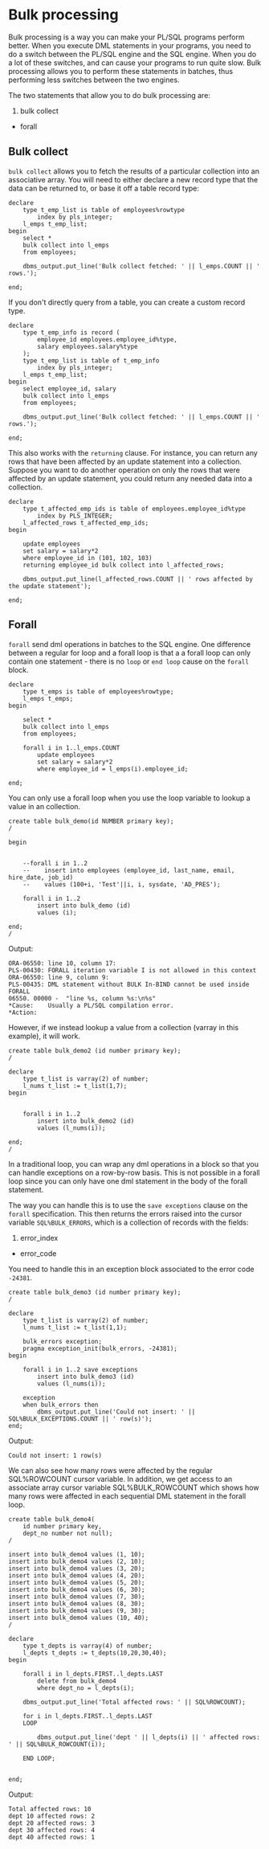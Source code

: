 # Bulk processing

Bulk processing is a way you can make your PL/SQL programs perform better. When you execute DML statements in your programs, you need to do a switch between the PL/SQL engine and the SQL engine. When you do a lot of these switches, and can cause your programs to run quite slow. Bulk processing allows you to perform these statements in batches, thus performing less switches between the two engines.

The two statements that allow you to do bulk processing are:

1. bulk collect
* forall

## Bulk collect

`bulk collect` allows you to fetch the results of a particular collection into an associative array. You will need to either declare a new record type that the data can be returned to, or base it off a table record type:

```plsql
declare
    type t_emp_list is table of employees%rowtype
        index by pls_integer;
    l_emps t_emp_list;
begin
    select *
    bulk collect into l_emps
    from employees;

    dbms_output.put_line('Bulk collect fetched: ' || l_emps.COUNT || ' rows.');

end;
```

If you don't directly query from a table, you can create a custom record type.

```plsql
declare
    type t_emp_info is record (
        employee_id employees.employee_id%type,
        salary employees.salary%type
    );
    type t_emp_list is table of t_emp_info
        index by pls_integer;
    l_emps t_emp_list;
begin
    select employee_id, salary
    bulk collect into l_emps
    from employees;

    dbms_output.put_line('Bulk collect fetched: ' || l_emps.COUNT || ' rows.');

end;
```

This also works with the `returning` clause. For instance, you can return any rows that have been affected by an update statement into a collection. Suppose you want to do another operation on only the rows that were affected by an update statement, you could return any needed data into a collection.

```plsql
declare
    type t_affected_emp_ids is table of employees.employee_id%type
        index by PLS_INTEGER;
    l_affected_rows t_affected_emp_ids;
begin

    update employees
    set salary = salary*2
    where employee_id in (101, 102, 103)
    returning employee_id bulk collect into l_affected_rows;

    dbms_output.put_line(l_affected_rows.COUNT || ' rows affected by the update statement');

end;
```

## Forall

`forall` send dml operations in batches to the SQL engine. One difference between a regular for loop and a forall loop is that a a forall loop can only contain one statement - there is no `loop` or `end loop` cause on the `forall` block.

```plsql
declare
    type t_emps is table of employees%rowtype;
    l_emps t_emps;
begin

    select *
    bulk collect into l_emps
    from employees;

    forall i in 1..l_emps.COUNT
        update employees
        set salary = salary*2
        where employee_id = l_emps(i).employee_id;

end;
```

You can only use a forall loop when you use the loop variable to lookup a value in an collection.

```plsql
create table bulk_demo(id NUMBER primary key);
/

begin


    --forall i in 1..2
    --    insert into employees (employee_id, last_name, email, hire_date, job_id)
    --    values (100+i, 'Test'||i, i, sysdate, 'AD_PRES');

    forall i in 1..2
        insert into bulk_demo (id)
        values (i);

end;
/
```

Output:
```
ORA-06550: line 10, column 17:
PLS-00430: FORALL iteration variable I is not allowed in this context
ORA-06550: line 9, column 9:
PLS-00435: DML statement without BULK In-BIND cannot be used inside FORALL
06550. 00000 -  "line %s, column %s:\n%s"
*Cause:    Usually a PL/SQL compilation error.
*Action:
```

However, if we instead lookup a value from a collection (varray in this example), it will work.

```plsql
create table bulk_demo2 (id number primary key);
/

declare
    type t_list is varray(2) of number;
    l_nums t_list := t_list(1,7);
begin


    forall i in 1..2
        insert into bulk_demo2 (id)
        values (l_nums(i));

end;
/
```

In a traditional loop, you can wrap any dml operations in a block so that you can handle exceptions on a row-by-row basis. This is not possible in a forall loop since you can only have one dml statement in the body of the forall statement.

The way you can handle this is to use the `save exceptions` clause on the `forall` specification. This then returns the errors raised into the cursor variable `SQL%BULK_ERRORS`, which is a collection of records with the fields:

1. error_index
* error_code

You need to handle this in an exception block associated to the error code `-24381`.

```plsql
create table bulk_demo3 (id number primary key);
/

declare
    type t_list is varray(2) of number;
    l_nums t_list := t_list(1,1);

    bulk_errors exception;
    pragma exception_init(bulk_errors, -24381);
begin

    forall i in 1..2 save exceptions
        insert into bulk_demo3 (id)
        values (l_nums(i));

    exception
    when bulk_errors then
        dbms_output.put_line('Could not insert: ' || SQL%BULK_EXCEPTIONS.COUNT || ' row(s)');
end;
```

Output:
```
Could not insert: 1 row(s)
```

We can also see how many rows were affected by the regular SQL%ROWCOUNT cursor variable. In addition, we get access to an associate array cursor variable SQL%BULK_ROWCOUNT which shows how many rows were affected in each sequential DML statement in the forall loop.

```plsql
create table bulk_demo4(
    id number primary key,
    dept_no number not null);
/

insert into bulk_demo4 values (1, 10);
insert into bulk_demo4 values (2, 10);
insert into bulk_demo4 values (3, 20);
insert into bulk_demo4 values (4, 20);
insert into bulk_demo4 values (5, 20);
insert into bulk_demo4 values (6, 30);
insert into bulk_demo4 values (7, 30);
insert into bulk_demo4 values (8, 30);
insert into bulk_demo4 values (9, 30);
insert into bulk_demo4 values (10, 40);
/

declare
    type t_depts is varray(4) of number;
    l_depts t_depts := t_depts(10,20,30,40);
begin

    forall i in l_depts.FIRST..l_depts.LAST
        delete from bulk_demo4
        where dept_no = l_depts(i);

    dbms_output.put_line('Total affected rows: ' || SQL%ROWCOUNT);

    for i in l_depts.FIRST..l_depts.LAST
    LOOP

        dbms_output.put_line('dept ' || l_depts(i) || ' affected rows: ' || SQL%BULK_ROWCOUNT(i));

    END LOOP;


end;
```

Output:
```
Total affected rows: 10
dept 10 affected rows: 2
dept 20 affected rows: 3
dept 30 affected rows: 4
dept 40 affected rows: 1
```
